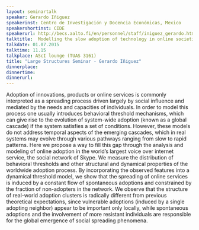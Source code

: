 ```yaml
---
layout: seminartalk
speaker: Gerardo Iñiguez
speakerinst: Centro de Investigación y Docencia Económicas, Mexico
speakershortinst: CIDE
speakerurl: http://becs.aalto.fi/en/personnel/staff/iniguez_gerardo.html
talktitle:  Modelling the slow adoption of technology in online societies
talkdate: 01.07.2015
talktime: 11.15
talkplace: AScI lounge (TUAS 3161)
title: "Large Structures Seminar - Gerardo Iñiguez"
dinnerplace: 
dinnertime: 
dinnerurl: 
---
```

Adoption of innovations, products or online services is commonly interpreted as a spreading process driven largely by social influence and mediated by the needs and capacities of individuals. In order to model this process one usually introduces behavioral threshold mechanisms, which can give rise to the evolution of system-wide adoption (known as a global cascade) if the system satisfies a set of conditions. However, these models do not address temporal aspects of the emerging cascades, which in real systems may evolve through various pathways ranging from slow to rapid patterns. Here we propose a way to fill this gap through the analysis and modeling of online adoption in the world’s largest voice over internet service, the social network of Skype. We measure the distribution of behavioral thresholds and other structural and dynamical properties of the worldwide adoption process. By incorporating the observed features into a dynamical threshold model, we show that the spreading of online services is induced by a constant flow of spontaneous adoptions and constrained by the fraction of non-adopters in the network. We observe that the structure of real-world adoption clusters is radically different from previous theoretical expectations, since vulnerable adoptions (induced by a single adopting neighbor) appear to be important only locally, while spontaneous adoptions and the involvement of more resistant individuals are responsible for the global emergence of social spreading phenomena.
